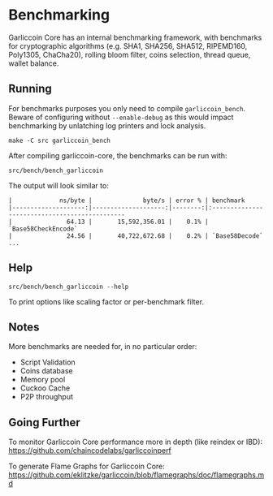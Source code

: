 Benchmarking
============

Garliccoin Core has an internal benchmarking framework, with benchmarks
for cryptographic algorithms (e.g. SHA1, SHA256, SHA512, RIPEMD160, Poly1305, ChaCha20), rolling bloom filter, coins selection,
thread queue, wallet balance.

Running
---------------------

For benchmarks purposes you only need to compile `garliccoin_bench`. Beware of configuring without `--enable-debug` as this would impact
benchmarking by unlatching log printers and lock analysis.

    make -C src garliccoin_bench

After compiling garliccoin-core, the benchmarks can be run with:

    src/bench/bench_garliccoin

The output will look similar to:
```
|             ns/byte |              byte/s | error % | benchmark
|--------------------:|--------------------:|--------:|:----------------------------------------------
|               64.13 |       15,592,356.01 |    0.1% | `Base58CheckEncode`
|               24.56 |       40,722,672.68 |    0.2% | `Base58Decode`
...
```

Help
---------------------

    src/bench/bench_garliccoin --help

To print options like scaling factor or per-benchmark filter.

Notes
---------------------
More benchmarks are needed for, in no particular order:
- Script Validation
- Coins database
- Memory pool
- Cuckoo Cache
- P2P throughput

Going Further
--------------------

To monitor Garliccoin Core performance more in depth (like reindex or IBD): https://github.com/chaincodelabs/garliccoinperf

To generate Flame Graphs for Garliccoin Core: https://github.com/eklitzke/garliccoin/blob/flamegraphs/doc/flamegraphs.md
